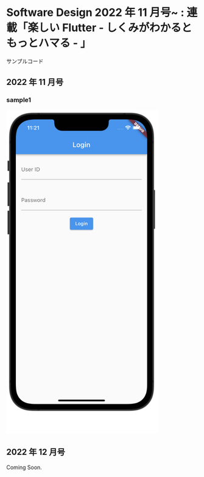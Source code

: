 # Software Design 2022 年 11 月号~ : 連載「楽しい Flutter - しくみがわかるともっとハマる - 」

サンプルコード

## 2022 年 11 月号

### sample1

<img src="./assets/sample1.png" width="400" alt="screen capture for sample1 app." />

## 2022 年 12 月号

Coming Soon.
